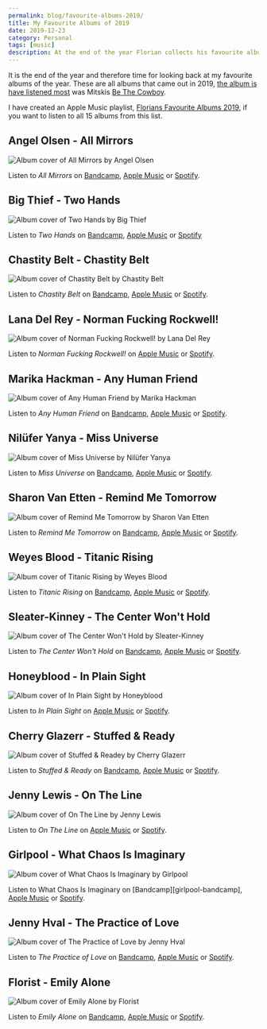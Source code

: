 ```yaml
---
permalink: blog/favourite-albums-2019/
title: My Favourite Albums of 2019
date: 2019-12-23
category: Personal
tags: [music]
description: At the end of the year Florian collects his favourite albums of 2019.
---
```


It is the end of the year and therefore time for looking back at my favourite albums of the year. These are all albums that came out in 2019, [the album is have listened most][last-albums-2019] was Mitskis [Be The Cowboy][mitski-bandcamp].

I have created an Apple Music playlist, [Florians Favourite Albums 2019][am-playlist], if you want to listen to all 15 albums from this list.

## Angel Olsen - All Mirrors

![Album cover of All Mirrors by Angel Olsen](/content/blog/2019-12-22-favourite-albums-2019/angel-olsen-all-mirrors.jpg)

Listen to *All Mirrors* on [Bandcamp][angel-bandcamp], [Apple Music][angel-am] or [Spotify][angel-spotify].

## Big Thief - Two Hands

![Album cover of Two Hands by Big Thief](/content/blog/2019-12-22-favourite-albums-2019/big-thief-two-hands.jpg)

Listen to *Two Hands* on [Bandcamp][big-thief-bandcamp], [Apple Music][big-thief-am] or [Spotify][big-thief-spotify]

## Chastity Belt - Chastity Belt

![Album cover of Chastity Belt by Chastity Belt](/content/blog/2019-12-22-favourite-albums-2019/chastity-belt-chastity-belt.jpg)

Listen to *Chastity Belt* on [Bandcamp][chastity-bandcamp], [Apple Music][chastity-am] or [Spotify][chastity-spotify].

## Lana Del Rey - Norman Fucking Rockwell!

![Album cover of Norman Fucking Rockwell! by Lana Del Rey](/content/blog/2019-12-22-favourite-albums-2019/lana-del-rey-norman-fucking-rockwell.jpg)

Listen to *Norman Fucking Rockwell!* on [Apple Music][lana-am] or [Spotify][lana-spotify].

## Marika Hackman - Any Human Friend

![Album cover of Any Human Friend by Marika Hackman](/content/blog/2019-12-22-favourite-albums-2019/marika-hackman-any-human-friend.jpg)

Listen to *Any Human Friend* on [Bandcamp][marika-bandcamp], [Apple Music][marika-am] or [Spotify][marika-spotify].

## Nilüfer Yanya - Miss Universe

![Album cover of Miss Universe by Nilüfer Yanya](/content/blog/2019-12-22-favourite-albums-2019/niluefer-yanya-miss-universe.jpg)

Listen to *Miss Universe* on [Bandcamp][yanya-am], [Apple Music][yanya-am] or [Spotify][yanya-spotify].

## Sharon Van Etten - Remind Me Tomorrow

![Album cover of Remind Me Tomorrow by Sharon Van Etten](/content/blog/2019-12-22-favourite-albums-2019/sharon-van-etten-remind-me-tomorrow.jpg)

Listen to *Remind Me Tomorrow* on [Bandcamp][sharon-bandcamp], [Apple Music][sharon-am] or [Spotify][sharon-spotify].

## Weyes Blood - Titanic Rising

![Album cover of Titanic Rising by Weyes Blood](/content/blog/2019-12-22-favourite-albums-2019/weyes-blood-titanic-rising.jpg)

Listen to *Titanic Rising* on [Bandcamp][weyes-bandcamp], [Apple Music][weyes-am] or [Spotify][weyes-spotify].

## Sleater-Kinney - The Center Won't Hold

![Album cover of The Center Won't Hold by Sleater-Kinney](/content/blog/2019-12-22-favourite-albums-2019/sleater-kinney-the-center-wont-hold.jpg)

Listen to *The Center Won't Hold* on [Bandcamp][sleater-bandcamp], [Apple Music][sleater-am] or [Spotify][sleater-spotify].

## Honeyblood - In Plain Sight

![Album cover of In Plain Sight by Honeyblood](/content/blog/2019-12-22-favourite-albums-2019/honeyblood-in-plain-sight.jpg)

Listen to *In Plain Sight* on [Apple Music][honeyblood-am] or [Spotify][honeyblood-spotify].

## Cherry Glazerr - Stuffed & Ready

![Album cover of Stuffed & Readey by Cherry Glazerr](/content/blog/2019-12-22-favourite-albums-2019/cherry-glazerr-stuffed-and-ready.jpg)

Listen to *Stuffed & Ready* on [Bandcamp][cherry-bandcamp], [Apple Music][cherry-am] or [Spotify][cherry-spotify].

## Jenny Lewis - On The Line

![Album cover of On The Line by Jenny Lewis](/content/blog/2019-12-22-favourite-albums-2019/jenny-lewis-on-the-line.jpg)

Listen to *On The Line* on [Apple Music][jenny-am] or [Spotify][jenny-spotify].

## Girlpool - What Chaos Is Imaginary

![Album cover of What Chaos Is Imaginary by Girlpool](/content/blog/2019-12-22-favourite-albums-2019/girlpool-what-chaos-is-imaginary.jpg)

Listen to What Chaos Is Imaginary on [Bandcamp][girlpool-bandcamp], [Apple Music][girlpool-am] or [Spotify][girlpool-spotify].

## Jenny Hval - The Practice of Love

![Album cover of The Practice of Love by Jenny Hval](/content/blog/2019-12-22-favourite-albums-2019/jenny-hval-the-practice-of-love.jpg)

Listen to *The Practice of Love* on [Bandcamp][hval-bandcamp], [Apple Music][hval-am] or [Spotify][hval-spotify].

## Florist - Emily Alone

![Album cover of Emily Alone by Florist](/content/blog/2019-12-22-favourite-albums-2019/florist-emily-alone.jpg)

Listen to *Emily Alone* on [Bandcamp][florist-bandcamp], [Apple Music][florist-am] or [Spotify][florist-spotify].

[last-albums-2019]: https://www.last.fm/user/feredir/library/tracks?from=2019-01-01&rangetype=year
[am-playlist]: https://music.apple.com/at/playlist/florians-favourite-albums-2019/pl.u-NpG5GsmL2XgG?l=en

[mitski-bandcamp]: https://mitski.bandcamp.com/album/be-the-cowboy

[angel-bandcamp]: https://angelolsen.bandcamp.com/album/all-mirrors
[angel-am]: https://music.apple.com/at/album/all-mirrors/1472009368?uo=4&app=music&at=11lSjE&ct=florianec
[angel-spotify]: https://open.spotify.com/album/0RedX0LZkGUFoRwFntAaI0

[big-thief-bandcamp]: https://bigthief.bandcamp.com/album/two-hands-3
[big-thief-am]: https://music.apple.com/at/album/two-hands/1473012904?uo=4&app=music&at=11lSjE&ct=florianec
[big-thief-spotify]: https://open.spotify.com/album/7pg8T6pajjHVZbiyB8bGxo

[chastity-bandcamp]: https://chastity-belt.bandcamp.com/album/chastity-belt
[chastity-am]: https://music.apple.com/at/album/chastity-belt/1468347091?l=en
[chastity-spotify]: https://open.spotify.com/album/2w90HaDXKJ3WT9WHmYrQEE

[lana-am]: https://music.apple.com/at/album/norman-f-g-rockwell/1474669063?uo=4&app=music&at=11lSjE&ct=florianec
[lana-spotify]: https://open.spotify.com/album/5XpEKORZ4y6OrCZSKsi46A

[marika-bandcamp]: https://marikahackman.bandcamp.com/album/any-human-friend
[marika-am]: https://music.apple.com/at/album/any-human-friend/1463028399?uo=4&app=music&at=11lSjE&ct=florianec
[marika-spotify]: https://open.spotify.com/album/1MyAYzrDvFNjNY689PtpWF

[yanya-bandcamp]: https://niluferyanya.bandcamp.com/album/miss-universe
[yanya-am]: https://music.apple.com/at/album/miss-universe/1449797523?uo=4&app=music&at=11lSjE&ct=florianec
[yanya-spotify]: https://open.spotify.com/album/3cQu6qRAzmJla1JTJHHl4q

[sharon-bandcamp]: https://sharonvanetten.bandcamp.com/album/remind-me-tomorrow
[sharon-am]: https://music.apple.com/at/album/remind-me-tomorrow/1436857685?uo=4&app=music&at=11lSjE&ct=florianec
[sharon-spotify]: https://open.spotify.com/album/2dvXk4nacVRmDSnbKniwrS

[weyes-bandcamp]: https://weyesblood.bandcamp.com/album/titanic-rising
[weyes-am]: https://music.apple.com/at/album/titanic-rising/1450550344?uo=4&app=music&at=11lSjE&ct=florianec
[weyes-spotify]: https://open.spotify.com/album/53VKICyqCf91sVkTdFrzKX

[sleater-bandcamp]: https://sleaterkinney.bandcamp.com/album/the-center-wont-hold
[sleater-am]: https://music.apple.com/at/album/the-center-wont-hold/1467763810?uo=4&app=music&at=11lSjE&ct=florianec
[sleater-spotify]: https://open.spotify.com/album/6ArjrXMlLegKiAPOp34K58

[honeyblood-am]: https://music.apple.com/at/album/in-plain-sight/1450146520?uo=4&app=music&at=11lSjE&ct=florianec
[honeyblood-spotify]: https://open.spotify.com/album/5SwVk8cwJyNxEFrFXVyjsJ

[cherry-bandcamp]: https://cherryglazerr.bandcamp.com/album/stuffed-ready
[cherry-am]: https://music.apple.com/at/album/stuffed-ready/1440076617?l=en
[cherry-spotify]: https://open.spotify.com/album/1EE4A8oz3gG7CZUdFj7KMh

[jenny-am]: https://open.spotify.com/album/1EE4A8oz3gG7CZUdFj7KMh
[jenny-spotify]: https://open.spotify.com/album/2AHG3vkC3H7zqHbYdgCCcy

[girlpool-am]: https://music.apple.com/at/album/what-chaos-is-imaginary/1485073846?l=en
[girlpool-spotify]: https://open.spotify.com/album/58HB0yjdQE2MH5MrfWt4EO

[hval-bandcamp]: https://jennyhval.bandcamp.com/album/the-practice-of-love
[hval-am]: https://music.apple.com/at/album/the-practice-of-love/1468366932?l=en
[hval-spotify]: https://open.spotify.com/album/6Ia2sw3y79k40GHeNjCfLh

[florist-bandcamp]: https://florist.bandcamp.com/album/emily-alone
[florist-am]: https://music.apple.com/at/album/emily-alone/1462774222?l=en
[florist-spotify]: https://open.spotify.com/album/2Lgoj4yzpi5YchgiVuZTcH
